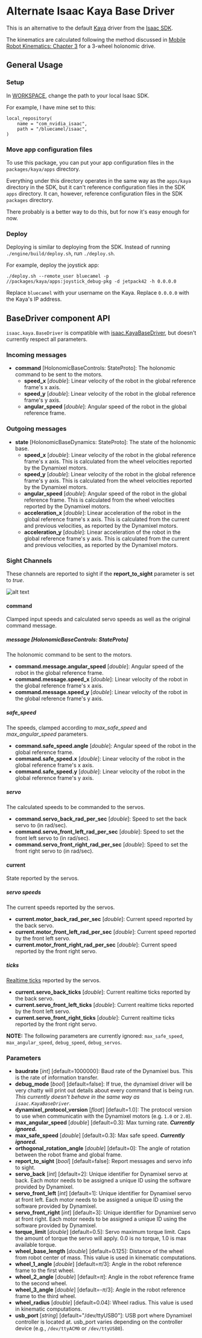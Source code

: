 # Alternate Isaac Kaya Base Driver

This is an alternative to the default [Kaya](https://docs.nvidia.com/isaac/isaac/doc/tutorials/assemble_kaya.html) driver from the [Isaac SDK](https://developer.nvidia.com/isaac-sdk).

The kinematics are calculated following the method discussed in [Mobile Robot Kinematics: Chapter 3](http://www.cs.cmu.edu/~rasc/Download/AMRobots3.pdf) for a 3-wheel holonomic drive.

## General Usage

### Setup

In [WORKSPACE](https://github.com/bluecamel/isaac-kaya/blob/master/WORKSPACE#L34), change the path to your local Isaac SDK.

For example, I have mine set to this:
```
local_repository(
    name = "com_nvidia_isaac",
    path = "/bluecamel/isaac",
)
```

### Move app configuration files

To use this package, you can put your app configuration files in the `packages/kaya/apps` directory.

Everything under this directory operates in the same way as the `apps/kaya` directory in the SDK, but it can't reference configuration files in the SDK `apps` directory.  It can, however, reference configuration files in the SDK `packages` directory.

There probably is a better way to do this, but for now it's easy enough for now.

### Deploy

Deploying is similar to deploying from the SDK.  Instead of running `./engine/build/deploy.sh`, run `./deploy.sh`.

For example, deploy the joystick app:
```
./deploy.sh --remote_user bluecamel -p //packages/kaya/apps:joystick_debug-pkg -d jetpack42 -h 0.0.0.0
```

Replace `bluecamel` with your username on the Kaya.  Replace `0.0.0.0` with the Kaya's IP address.

## BaseDriver component API

`isaac.kaya.BaseDriver` is compatible with [isaac.KayaBaseDriver](https://docs.nvidia.com/isaac/isaac/doc/component_api.html#isaac-kayabasedriver), but doesn't currently respect all parameters.

### Incoming messages
- **command** [HolonomicBaseControls: StateProto]: The holonomic command to be sent to the motors.
  - **speed_x** [*double*]: Linear velocity of the robot in the global reference frame's x axis.
  - **speed_y** [*double*]: Linear velocity of the robot in the global reference frame's y axis.
  - **angular_speed** [*double*]: Angular speed of the robot in the global reference frame.

### Outgoing messages
- **state** [HolonomicBaseDynamics: StateProto]: The state of the holonomic base.
  - **speed_x** [*double*]: Linear velocity of the robot in the global reference frame's x axis.  This is calculated from the wheel velocities reported by the Dynamixel motors.
  - **speed_y** [*double*]: Linear velocity of the robot in the global reference frame's y axis.  This is calculated from the wheel velocities reported by the Dynamixel motors.
  - **angular_speed** [*double*]: Angular speed of the robot in the global reference frame.  This is calculated from the wheel velocities reported by the Dynamixel motors.
  - **acceleration_x** [*double*]: Linear acceleration of the robot  in the global reference frame's x axis.  This is calculated from the current and previous velocities, as reported by the Dynamixel motors.
  - **acceleration_y** [*double*]: Linear acceleration of the robot  in the global reference frame's y axis.  This is calculated from the current and previous velocities, as reported by the Dynamixel motors.

### Sight Channels
These channels are reported to sight if the **report_to_sight** parameter is set to *true*.

![alt text](https://github.com/bluecamel/isaac-kaya/raw/master/docs/png/channels.png)

#### command
Clamped input speeds and calculated servo speeds as well as the original command message.

##### message [*HolonomicBaseControls: StateProto*]
The holonomic command to be sent to the motors.
  - **command.message.angular_speed** [*double*]: Angular speed of the robot in the global reference frame.
  - **command.message.speed_x** [*double*]: Linear velocity of the robot in the global reference frame's x axis.
  - **command.message.speed_y** [*double*]: Linear velocity of the robot in the global reference frame's y axis.

##### safe_speed
The speeds, clamped according to *max_safe_speed* and *max_angular_speed* parameters.
  - **command.safe_speed.angle** [*double*]: Angular speed of the robot in the global reference frame.
  - **command.safe_speed.x** [*double*]: Linear velocity of the robot in the global reference frame's x axis.
  - **command.safe_speed.y** [*double*]: Linear velocity of the robot in the global reference frame's y axis.

##### servo
The calculated speeds to be commanded to the servos.
  - **command.servo_back_rad_per_sec** [*double*]: Speed to set the back servo to (in rad/sec).
  - **command.servo_front_left_rad_per_sec** [*double*]: Speed to set the front left servo to (in rad/sec).
  - **command.servo_front_right_rad_per_sec** [*double*]: Speed to set the front right servo to (in rad/sec).

#### current
State reported by the servos.

##### servo speeds
The current speeds reported by the servos.
  - **current.motor_back_rad_per_sec** [*double*]: Current speed reported by the back servo.
  - **current.motor_front_left_rad_per_sec** [*double*]: Current speed reported by the front left servo.
  - **current.motor_front_right_rad_per_sec** [*double*]: Current speed reported by the front right servo.

##### ticks
[Realtime ticks](http://emanual.robotis.com/docs/en/dxl/mx/mx-12w/#realtime-tick) reported by the servos.
  - **current.servo_back_ticks** [*double*]: Current realtime ticks reported by the back servo.
  - **current.servo_front_left_ticks** [*double*]: Current realtime ticks reported by the front left servo.
  - **current.servo_front_right_ticks** [*double*]: Current realtime ticks reported by the front right servo.

**NOTE:** The following parameters are currently ignored: `max_safe_speed`, `max_angular_speed`, `debug_speed`, `debug_servos`.

### Parameters
- **baudrate** [*int*] [default=1000000]: Baud rate of the Dynamixel bus. This is the rate of information transfer.
- **debug_mode** [*bool*] [default=false]: If true, the dynamixel driver will be very chatty will print out details about every command that is being run.  *This currently doesn't behave in the same way as `isaac.KayaBaseDriver`.*
- **dynamixel_protocol_version** [*float*] [default=1.0]: The protocol version to use when communicatin with the Dynamixel motors (e.g. `1.0` or `2.0`).
- **max_angular_speed** [*double*] [default=0.3]: Max turning rate.  **_Currently ignored._**
- **max_safe_speed** [*double*] [default=0.3]: Max safe speed.  **_Currently ignored._**
- **orthogonal_rotation_angle** [*double*] [default=0]: The angle of rotation between the robot frame and global frame.
- **report_to_sight** [*bool*] [default=false]: Report messages and servo info to sight.
- **servo_back** [*int*] [default=2]: Unique identifier for Dynamixel servo at back. Each motor needs to be assigned a unique ID using the software provided by Dynamixel.
- **servo_front_left** [*int*] [default=1]: Unique identifier for Dynamixel servo at front left. Each motor needs to be assigned a unique ID using the software provided by Dynamixel.
- **servo_front_right** [*int*] [default=3]: Unique identifier for Dynamixel servo at front right. Each motor needs to be assigned a unique ID using the software provided by Dynamixel.
- **torque_limit** [*double*] [default=0.5]: Servo maximum torque limit. Caps the amount of torque the servo will apply. 0.0 is no torque, 1.0 is max available torque.
- **wheel_base_length** [*double*] [default=0.125]: Distance of the wheel from robot center of mass. This value is used in kinematic computations.
- **wheel_1_angle** [*double*] [default=$\pi$/3]: Angle in the robot reference frame to the first wheel.
- **wheel_2_angle** [*double*] [default=$\pi$]: Angle in the robot reference frame to the second wheel.
- **wheel_3_angle** [*double*] [default=-$\pi$/3]: Angle in the robot reference frame to the third wheel.
- **wheel_radius** [*double*] [default=0.04]: Wheel radius. This value is used in kinematic computations.
- **usb_port** [*string*] [default="/dev/ttyUSB0"]: USB port where Dynamixel controller is located at. usb_port varies depending on the controller device (e.g., `/dev/ttyACM0` or `/dev/ttyUSB0`).

